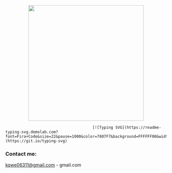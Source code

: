 <div id="header" align="center">
  <img src="https://media.giphy.com/media/zOvBKUUEERdNm/giphy.gif" width="360"/>
</div>


                                          [![Typing SVG](https://readme-typing-svg.demolab.com?font=Fira+Code&size=22&pause=1000&color=7807F7&background=FFFFFF00&width=435&lines=+Genius+%3D+True)](https://git.io/typing-svg)

### Contact me:

 kqwe06311@gmail.com - gmail.com 
